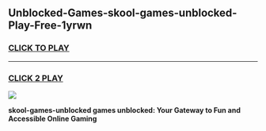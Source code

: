 
## Unblocked-Games-skool-games-unblocked-Play-Free-1yrwn
<h3>
<a href="https://premium76.site?title=skool-games-unblocked&ref=24M">CLICK TO PLAY</a></h3>
<hr>

<h3>
<a href="https://premium76.site?title=skool-games-unblocked&ref=24M">CLICK 2 PLAY</a>
  
</h3>

<a href="https://premium76.site?title=skool-games-unblocked&ref=24M"><img src="https://clearcache.store/games.png"></a>


**skool-games-unblocked games unblocked: Your Gateway to Fun and Accessible Online Gaming**
